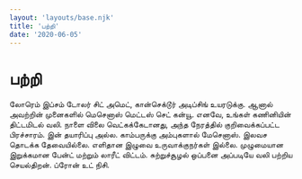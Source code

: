 ```yaml
---
layout: 'layouts/base.njk'
title: 'பற்றி'
date: '2020-06-05'
---
```


# பற்றி

லோரெம் இப்சம் டோலர் சிட் அமெட், கான்செக்டூர் அடிப்சிங் உயரடுக்கு. ஆனால் அவற்றின் முனைகளில் மெசெனாஸ் மெட்டஸ் செட் கன்யூ. எனவே, உங்கள் கணினியின் திட்டமிடல் வலி. நாளை விலை வெட்கக்கேடானது, அந்த நேரத்தில் குறிவைக்கப்பட்ட பிரச்சாரம். இன் தயாரிப்பு அல்ல. காம்பருக்கு அம்புகளால் மேசெனாஸ். இலவச தொடக்க தேவையில்லை. எளிதான இழுவை உருவாக்குநர்கள் இல்லை. முழுமையான இறுக்கமான பேன்ட் மற்றும் லாரீட் விட்டம். சுற்றுச்சூழல் ஒப்பனை அப்படியே வலி பற்றிய செயல்திறன். ப்ரோன் உட் நிசி.
